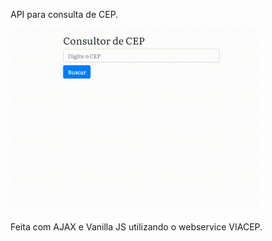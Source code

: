API para consulta de CEP.


![Gif de Exemplo](https://github.com/xWinnS/ConsultorDeCep/blob/master/example.gif)



Feita com AJAX e Vanilla JS utilizando o webservice VIACEP. 

